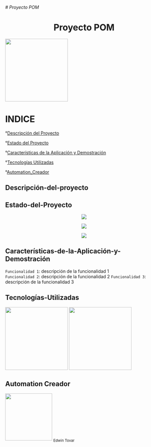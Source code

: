 ﻿<em> # Proyecto POM </em>

<h1 align="center"> Proyecto POM </h1>

<img src="https://user-images.githubusercontent.com/84712063/228947454-47cd8dcd-f117-4c22-a0f4-0d91398ce619.png" width="200" height="200">

<h1 align="left"> INDICE </h1>

°[Descripción del Proyecto](#Descripción-del-proyecto)

°[Estado del Proyecto](#Estado-del-Proyecto)

°[Características de la Aplicación y Demostración](#Características-de-la-Aplicación-y-Demostración)

°[Tecnologías Utilizadas](#Tecnologías-Utilizadas)

°[Automation_Creador](#Automation-Creador)


## Descripción-del-proyecto




## Estado-del-Proyecto

<p align="center">
   <img src="https://img.shields.io/badge/STATUS-DESARROLLADO-green">
   </p>
   
<p align="center">
   <img src="https://img.shields.io/badge/STATUS-DETENIDO-yellow">
   </p>
   
<p align="center">
   <img src="https://img.shields.io/badge/STATUS-EN%20DESAROLLO-red">
   </p>


## Características-de-la-Aplicación-y-Demostración

`Funcionalidad 1`: descripción de la funcionalidad 1 <br>
`Funcionalidad 2`: descripción de la funcionalidad 2
`Funcionalidad 3`: descripción de la funcionalidad 3

## Tecnologías-Utilizadas
<img src="https://user-images.githubusercontent.com/84712063/228961811-0bf9d855-af44-47d7-b713-a01b10bcbf97.png" width="200">

<img src="https://user-images.githubusercontent.com/84712063/228962070-72ba59af-b7fe-413f-b362-9490029546a3.png" width="200">


## Automation Creador

<img src="https://user-images.githubusercontent.com/84712063/228957614-ae7c9725-e4c0-407d-b5be-1e22b8cb0b73.jpg" width="150">
<sub>Edwin Tovar</sub>
